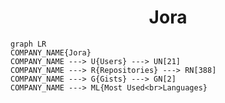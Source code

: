 <h1 align="center">Jora</h1>

```mermaid
graph LR
COMPANY_NAME{Jora}
COMPANY_NAME ---> U{Users} ---> UN[21]
COMPANY_NAME ---> R{Repositories} ---> RN[388]
COMPANY_NAME ---> G{Gists} ---> GN[2]
COMPANY_NAME ---> ML{Most Used<br>Languages}
```

